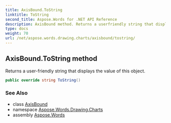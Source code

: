 ```yaml
---
title: AxisBound.ToString
linktitle: ToString
second_title: Aspose.Words for .NET API Reference
description: AxisBound method. Returns a userfriendly string that displays the value of this object in C#.
type: docs
weight: 70
url: /net/aspose.words.drawing.charts/axisbound/tostring/
---
```

## AxisBound.ToString method

Returns a user-friendly string that displays the value of this object.

```csharp
public override string ToString()
```

### See Also

* class [AxisBound](../)
* namespace [Aspose.Words.Drawing.Charts](../../axisbound/)
* assembly [Aspose.Words](../../../)
